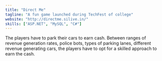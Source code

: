 ```yaml
---
title: "Direct Me"
tagline: "A fun game launched during TechFest of college"
website: "http://directme.silive.in/"
skills: ["ASP.NET", "MySQL", "C#"]
---
```


The players have to park their cars to earn cash. Between ranges of revenue generation rates, police bots, types of parking lanes, different revenue generating cars, the players have to opt for a skilled approach to earn the cash.